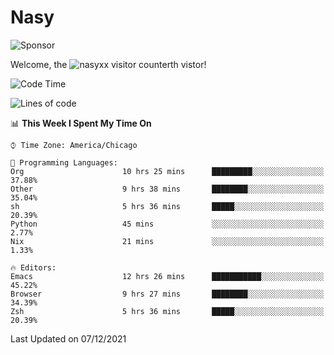 # Nasy

<!--
<p align="center">
<img height="200" src="https://github-readme-stats.vercel.app/api?username=nasyxx&count_private=true&show_icons=true&theme=dracula&include_all_commits=true"/>
<img height="200" src="https://github-readme-stats.vercel.app/api/top-langs/?username=nasyxx&theme=dracula&hide=html,jupyter+notebook&count_private=true&show_icons=true"/>
</p>

  
----------------
-->

![Sponsor](https://img.shields.io/static/v1.svg?label=Sponsor&message=%E2%9D%A4&logo=GitHub&style=flat&color=pink)
 
Welcome, the ![nasyxx visitor counter](https://count.getloli.com/get/@nasyxx?theme=rule34)th vistor!
 
<!--START_SECTION:waka-->
![Code Time](http://img.shields.io/badge/Code%20Time-1%2C532%20hrs%2046%20mins-blue)

![Lines of code](https://img.shields.io/badge/From%20Hello%20World%20I%27ve%20Written-5%20Million%20lines%20of%20code-blue)

📊 **This Week I Spent My Time On** 

```text
⌚︎ Time Zone: America/Chicago

💬 Programming Languages: 
Org                      10 hrs 25 mins      █████████░░░░░░░░░░░░░░░░   37.88% 
Other                    9 hrs 38 mins       ████████░░░░░░░░░░░░░░░░░   35.04% 
sh                       5 hrs 36 mins       █████░░░░░░░░░░░░░░░░░░░░   20.39% 
Python                   45 mins             ░░░░░░░░░░░░░░░░░░░░░░░░░   2.77% 
Nix                      21 mins             ░░░░░░░░░░░░░░░░░░░░░░░░░   1.33%

🔥 Editors: 
Emacs                    12 hrs 26 mins      ███████████░░░░░░░░░░░░░░   45.22% 
Browser                  9 hrs 27 mins       ████████░░░░░░░░░░░░░░░░░   34.39% 
Zsh                      5 hrs 36 mins       █████░░░░░░░░░░░░░░░░░░░░   20.39%

```


 Last Updated on 07/12/2021
<!--END_SECTION:waka-->

<!-- ![visitors](https://visitor-badge.laobi.icu/badge?page_id=nasyxx.nasyxx) -->
